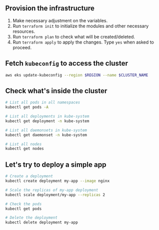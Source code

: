 
## Provision the infrastructure
1. Make necessary adjustment on the variables.
2. Run `terraform init` to initialize the modules and other necessary resources.
3. Run `terraform plan` to check what will be created/deleted.
4. Run `terraform apply` to apply the changes. Type `yes` when asked to proceed.

## Fetch `kubeconfig` to access the cluster
```bash
aws eks update-kubeconfig --region $REGION --name $CLUSTER_NAME
```

## Check what's inside the cluster
```bash
# List all pods in all namespaces
kubectl get pods -A

# List all deployments in kube-system
kubectl get deployment -n kube-system

# List all daemonsets in kube-system
kubectl get daemonset -n kube-system

# List all nodes
kubectl get nodes
```

## Let's try to deploy a simple app
```bash
# Create a deployment
kubectl create deployment my-app --image nginx

# Scale the replicas of my-app deployment
kubectl scale deployment/my-app --replicas 2

# Check the pods
kubectl get pods

# Delete the deployment
kubectl delete deployment my-app
```

